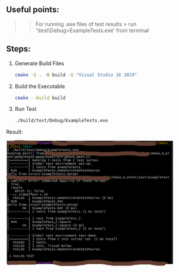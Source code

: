 ## Useful points:
>> For running .exe files of test results > run '\test\Debug>ExampleTests.exe' from terminal

## Steps:
1. Generate Build Files
    ```bash
    cmake -S . -B build -G "Visual Studio 16 2019"
    ```

2. Build the Executable
    ```bash
    cmake --build build
    ```

3. Run Test  
    ```bash
    ./build/test/Debug/ExampleTests.exe
    ```

Result:

<img src="imgs/CMake_4_GTest_result.png" alt="CMake_4_GTest_result" style="width:450px;"/>
